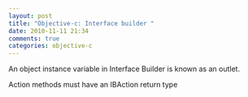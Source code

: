 ```yaml
---
layout: post
title: "Objective-c: Interface builder "
date: 2010-11-11 21:34
comments: true
categories: objective-c
---
```


An object instance variable in Interface Builder is known as an outlet.


Action methods must have an IBAction return type

